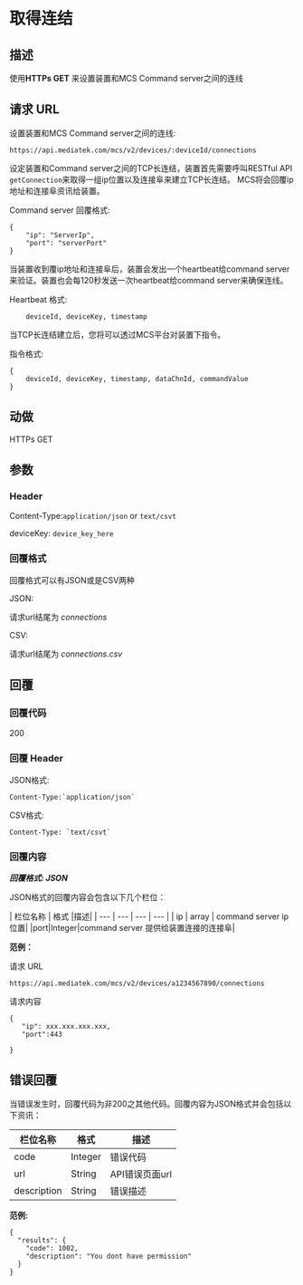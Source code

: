 # 取得连结


## 描述

使用**HTTPs GET** 来设置装置和MCS Command server之间的连线


## 请求 URL

设置装置和MCS Command server之间的连线:

```
https://api.mediatek.com/mcs/v2/devices/:deviceId/connections

```

设定装置和Command server之间的TCP长连结，装置首先需要呼叫RESTful API `getConnection`来取得一组ip位置以及连接阜来建立TCP长连结。 MCS将会回覆ip地址和连接阜资讯给装置。

Command server 回覆格式:

```
{
    "ip": "ServerIp",
    "port": "serverPort"
}

```

当装置收到覆ip地址和连接阜后，装置会发出一个heartbeat给command server来验证。装置也会每120秒发送一次heartbeat给command server来确保连线。


Heartbeat 格式:

```
    deviceId, deviceKey, timestamp

```

当TCP长连结建立后，您将可以透过MCS平台对装置下指令。

指令格式:
```
{
    deviceId, deviceKey, timestamp, dataChnId, commandValue
}

```

## 动做
HTTPs GET


## 参数
### Header


Content-Type:`application/json` or `text/csvt`


deviceKey: `device_key_here`


### 回覆格式
回覆格式可以有JSON或是CSV两种

JSON:

请求url结尾为 *connections*


CSV:

请求url结尾为 *connections.csv*


## 回覆

### 回覆代码
200

### 回覆 Header
JSON格式:
```
Content-Type:`application/json`
```
CSV格式:
```
Content-Type: `text/csvt`
```

### 回覆内容

***回覆格式: JSON***

JSON格式的回覆内容会包含以下几个栏位：

| 栏位名称 | 格式 |描述|
| --- | --- | --- | --- |
| ip | array | command server ip位置|
|port|Integer|command server 提供给装置连接的连接阜|


**范例：**

请求  URL
```
https://api.mediatek.com/mcs/v2/devices/a1234567890/connections
```

请求内容

```
{
   "ip": xxx.xxx.xxx.xxx,
   "port":443

}
```


## 错误回覆

当错误发生时，回覆代码为非200之其他代码。回覆内容为JSON格式并会包括以下资讯：

| 栏位名称 | 格式 |描述|
| --- | --- | --- |
| code | Integer | 错误代码 |
| url | String | API错误页面url|
| description | String | 错误描述 |

**范例:**

```
{
  "results": {
    "code": 1002,
    "description": "You dont have permission"
  }
}
```
